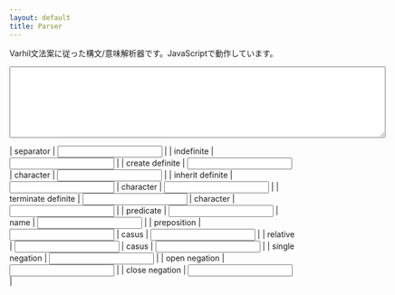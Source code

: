 ```yaml
---
layout: default
title: Parser
---
```


Varhil文法案に従った構文/意味解析器です。JavaScriptで動作しています。

<textarea id="input" rows="8" cols="80"></textarea>
<div id="output" class="formula"></div>
<div id="error"></div>

| separator | <input type="text" id="separator_pattern"> |
| indefinite | <input type="text" id="indefinite_pattern"> |
| create definite | <input type="text" id="create_definite_pattern"> | character | <input type="text" id="create_definite_replacer"> |
| inherit definite | <input type="text" id="inherit_definite_pattern"> | character | <input type="text" id="inherit_definite_replacer"> |
| terminate definite | <input type="text" id="terminate_definite_pattern"> | character | <input type="text" id="terminate_definite_replacer"> |
| predicate | <input type="text" id="predicate_pattern"> | name | <input type="text" id="predicate_replacer"> |
| preposition | <input type="text" id="preposition_pattern"> | casus | <input type="text" id="preposition_replacer"> |
| relative | <input type="text" id="relative_pattern"> | casus | <input type="text" id="relative_replacer"> |
| single negation | <input type="text" id="single_negation_pattern"> |
| open negation | <input type="text" id="open_negation_pattern"> |
| close negation | <input type="text" id="close_negation_pattern"> |

<script type="text/javascript" src="main.js"></script>
